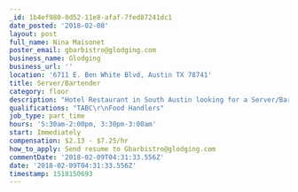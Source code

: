 ```yaml
---
_id: 1b4ef980-0d52-11e8-afaf-7fed87241dc1
date_posted: '2018-02-08'
layout: post
full_name: Nina Maisonet
poster_email: gbarbistro@glodging.com
business_name: Glodging
business_url: ''
location: '6711 E. Ben White Blvd, Austin TX 78741'
title: Server/Bartender
category: floor
description: "Hotel Restaurant in South Austin looking for a Server/Bartender. Some knowledge of classic craft cocktails, microbrew beers, and wine is necessary, along with exemplary customer service. You would be scheduled as either server or bartender, depending on need. Both AM and PM hours are available.\r\n\r\nPay:\r\n$7.25/hr plus tips for AM. $2.13/hr plus tips for PM, with overtime paid at $5.56/hr. 18% gratuity is added to every tab, with opportunity for customer to leave additional tips."
qualifications: "TABC\r\nFood Handlers"
job_type: part_time
hours: '5:30am-2:00pm, 3:30pm-3:00am'
start: Immediately
compensation: $2.13 - $7.25/hr
how_to_apply: Send resume to Gbarbistro@glodging.com
commentDate: '2018-02-09T04:31:33.556Z'
date: '2018-02-09T04:31:33.556Z'
timestamp: 1518150693
---
```

 
